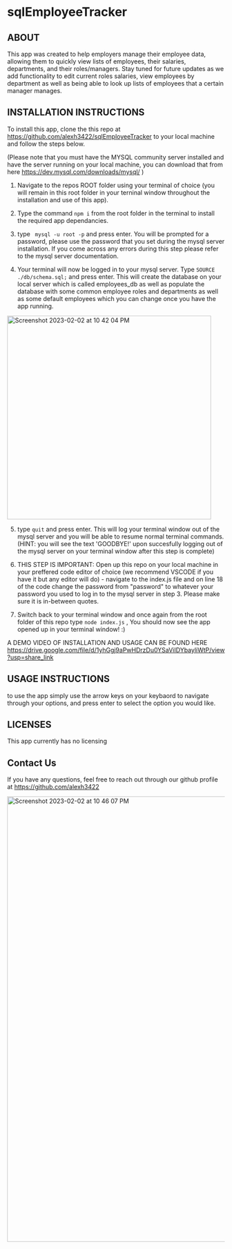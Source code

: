 # sqlEmployeeTracker

## ABOUT 
This app was created to help employers manage their employee data, allowing them to quickly view lists of employees, their salaries, departments, and their roles/managers.
Stay tuned for future updates as we add functionality to edit current roles salaries, view employees by department as well as being able to look up lists of employees that a certain manager manages. 

## INSTALLATION INSTRUCTIONS
To install this app, clone the this repo at https://github.com/alexh3422/sqlEmployeeTracker to your local machine and follow the steps below. 

(Please note that you must have the MYSQL community server installed and have the server running on your local machine, you can download that from here https://dev.mysql.com/downloads/mysql/ ) 

1. Navigate to the repos ROOT folder using your terminal of choice (you will remain in this root folder in your terninal window throughout the installation and use of this app).

2. Type the command ` npm i ` from the root folder in the terminal to install the required app dependancies. 

3. type ` mysql -u root -p` and press enter. You will be prompted for a password, please use the password that you set during the mysql server installation. If you come across any errors during this step please refer to the mysql server documentation. 

4. Your terminal will now be logged in to your mysql server. Type ` SOURCE ./db/schema.sql; ` and press enter. This will create the database on your local server which is called employees_db as well as populate the database with some common employee roles and departments as well as some default employees which you can change once you have the app running. 


<img width="472" alt="Screenshot 2023-02-02 at 10 42 04 PM" src="https://user-images.githubusercontent.com/115325648/216540450-79ba85c7-4a01-41ed-aef8-bd2b82063f5b.png">

5. type ` quit ` and press enter. This will log your terminal window out of the mysql server and you will be able to resume normal terminal commands. (HINT: you will see the text 'GOODBYE!' upon succesfully logging out of the mysql server on your terminal window after this step is complete) 

6. THIS STEP IS IMPORTANT: Open up this repo on your local machine in your preffered code editor of choice (we recommend VSCODE if you have it but any editor will do) - navigate to the index.js file and on line 18 of the code change the password from "password" to whatever your password you used to log in to the mysql server in step 3. Please make sure it is in-between quotes.



7. Switch back to your terminal window and once again from the root folder of this repo type `node index.js` , You should now see the app opened up in your terminal window! :) 

A DEMO VIDEO OF INSTALLATION AND USAGE CAN BE FOUND HERE https://drive.google.com/file/d/1yhGgj9aPwHDrzDu0YSaViIDYbayliWtP/view?usp=share_link

## USAGE INSTRUCTIONS 

to use the app simply use the arrow keys on your keybaord to navigate through your options, and press enter to select the option you would like. 

## LICENSES 
This app currently has no licensing 


## Contact Us 
If you have any questions, feel free to reach out through our github profile at https://github.com/alexh3422


<img width="1032" alt="Screenshot 2023-02-02 at 10 46 07 PM" src="https://user-images.githubusercontent.com/115325648/216540322-c587cd83-8e5c-48c3-a9da-ec0162dfbd81.png">


